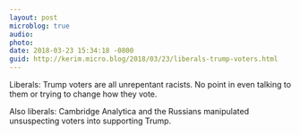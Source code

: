 ```yaml
---
layout: post
microblog: true
audio: 
photo: 
date: 2018-03-23 15:34:18 -0800
guid: http://kerim.micro.blog/2018/03/23/liberals-trump-voters.html
---
```

Liberals: Trump voters are all unrepentant racists. No point in even talking to them or trying to change how they vote. 

Also liberals: Cambridge Analytica and the Russians manipulated unsuspecting voters into supporting Trump. 
